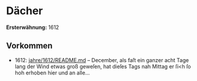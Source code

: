 # Dächer

**Ersterwähnung:** 1612

## Vorkommen
- 1612: [jahre/1612/README.md](../jahre/1612/README.md) – December, als faſt ein ganzer acht
Tage lang der Wind etwas groß geweſen, hat dieſes Tags
nah Mittag er ſi<h ſo hoh erhoben hier und an alle...
